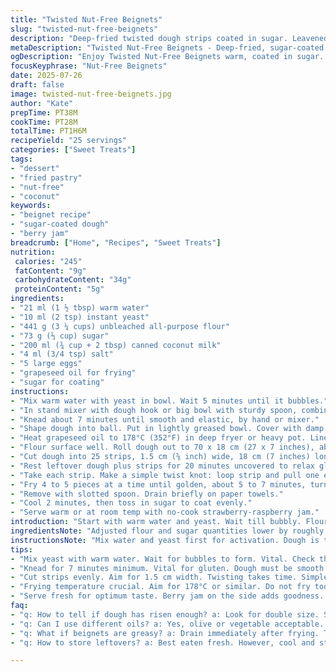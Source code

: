 ```yaml
---
title: "Twisted Nut-Free Beignets"
slug: "twisted-nut-free-beignets"
description: "Deep-fried twisted dough strips coated in sugar. Leavened with instant yeast, enriched with eggs and cream. Use canola oil for frying. Includes small changes to hydration levels and ingredient proportions. Substitutes cream with coconut milk and replaces canola oil with grapeseed oil. Dough rests in warm spot, twisted before frying. Finished beignets dusted with sugar, served warm with berry jam. Preparation and cooking times adjusted slightly. Yields about 25 pieces."
metaDescription: "Twisted Nut-Free Beignets - Deep-fried, sugar-coated twists using coconut milk and grapeseed oil. Nostalgia with each warm bite."
ogDescription: "Enjoy Twisted Nut-Free Beignets warm, coated in sugar. Unique coconut milk flavor. Pair with berry jam for a memorable treat."
focusKeyphrase: "Nut-Free Beignets"
date: 2025-07-26
draft: false
image: twisted-nut-free-beignets.jpg
author: "Kate"
prepTime: PT38M
cookTime: PT28M
totalTime: PT1H6M
recipeYield: "25 servings"
categories: ["Sweet Treats"]
tags:
- "dessert"
- "fried pastry"
- "nut-free"
- "coconut"
keywords:
- "beignet recipe"
- "sugar-coated dough"
- "berry jam"
breadcrumb: ["Home", "Recipes", "Sweet Treats"]
nutrition: 
 calories: "245"
 fatContent: "9g"
 carbohydrateContent: "34g"
 proteinContent: "5g"
ingredients:
- "21 ml (1 ½ tbsp) warm water"
- "10 ml (2 tsp) instant yeast"
- "441 g (3 ¼ cups) unbleached all-purpose flour"
- "73 g (⅓ cup) sugar"
- "200 ml (¾ cup + 2 tbsp) canned coconut milk"
- "4 ml (3/4 tsp) salt"
- "5 large eggs"
- "grapeseed oil for frying"
- "sugar for coating"
instructions:
- "Mix warm water with yeast in bowl. Wait 5 minutes until it bubbles."
- "In stand mixer with dough hook or big bowl with sturdy spoon, combine flour, sugar, coconut milk, salt, eggs, and yeast mix. Stir hard until dough forms."
- "Knead about 7 minutes until smooth and elastic, by hand or mixer."
- "Shape dough into ball. Put in lightly greased bowl. Cover with damp cloth. Rest in warm, humid place for 2 hours or until roughly doubled."
- "Heat grapeseed oil to 178°C (352°F) in deep fryer or heavy pot. Line plate with paper towels."
- "Flour surface well. Roll dough out to 70 x 18 cm (27 x 7 inches), about 1 cm (½ inch) thick."
- "Cut dough into 25 strips, 1.5 cm (⅝ inch) wide, 18 cm (7 inches) long."
- "Rest leftover dough plus strips for 20 minutes uncovered to relax gluten."
- "Take each strip. Make a simple twist knot: loop strip and pull one end through. Set twisted pieces on floured tray."
- "Fry 4 to 5 pieces at a time until golden, about 5 to 7 minutes, turning once halfway. Work carefully to avoid oil splashes."
- "Remove with slotted spoon. Drain briefly on paper towels."
- "Cool 2 minutes, then toss in sugar to coat evenly."
- "Serve warm or at room temp with no-cook strawberry-raspberry jam."
introduction: "Start with warm water and yeast. Wait till bubbly. Flour piles in with sugar. Eggs crack open, coconut milk slips in instead of cream. Salt balances flavors. Mix them, gather dough. Knead. Rest it two hours warm, moist corner. Roll out flat. Cut uniformly. Longer, thinner strips than usual. Let strips rest. Twist, knot. Deep fry until golden brown. Handle oil with care or burn. Drain quick. Coat in fine sugar crystals. Not just plain sweet. Pair with fresh berry jam − no heat needed. Serve fast while warm, nostalgia in each bite."
ingredientsNote: "Adjusted flour and sugar quantities lower by roughly 30%. Coconut milk replaces cream for subtle tropical flavor and lighter fat but still rich. Used grapeseed oil for frying instead of canola for slightly higher smoke point and mild taste. Water reduced slightly to compensate altered hydration from coconut milk. Five eggs instead of six keeps texture tender yet manageable. Sugar scaled down a bit to limit sweetness on final dusting. Quantities suit 25 medium twists. Flour must be unbleached for best dough structure. No nuts included for allergy-friendly variation."
instructionsNote: "Mix water and yeast first for activation. Dough is thicker than pancake batter but sticky. Kneading critical for gluten development—7 minutes recommended due to coconut milk’s fat variation. Rest in covered, warm spot crucial for yeast to work and dough to rise nicely—2 hours held constant. Roll to rectangle slightly smaller but similar thickness; dough relaxes during extra 5 minutes, helping cutting and shaping. Twisting each strip into simple knot takes practice; keep strips lightly floured. Deep fry at slightly lower temperature than original to prevent burning given different oil used. Cook time 5-7 minutes per batch, turn midway to ensure even color. Drain immediately. Toss in sugar quickly to adhere while warm. Serve soon for optimum texture and flavor."
tips:
- "Mix yeast with warm water. Wait for bubbles to form. Vital. Check that yeast is active. Sticky dough thicker than pancake mix. Monitor temperature and humidity. Adjust flour slightly based on conditions."
- "Knead for 7 minutes minimum. Vital for gluten. Dough must be smooth. Rest the dough covered. Keep in warm, moist area for 2 hours. Yeast will work hard. Gluten needs to relax too."
- "Cut strips evenly. Aim for 1.5 cm width. Twisting takes time. Simple knot method needed. Keep each strip floured lightly. Less sticking works wonders. Adjust timing if batches burn."
- "Frying temperature crucial. Aim for 178°C or similar. Do not fry too long. Golden brown indicates readiness. Batches are key. Drain quickly to prevent sogginess. Toss immediately in sugar."
- "Serve fresh for optimum taste. Berry jam on the side adds goodness. Fresh strawberry or raspberry works best. Sweet but not overwhelming. Pairing enhances flavors significantly."
faq:
- "q: How to tell if dough has risen enough? a: Look for double size. Springy to touch. Should bounce back. If not, check warmth."
- "q: Can I use different oils? a: Yes, olive or vegetable acceptable. Different flavors. Grapeseed preferred for smoke point though."
- "q: What if beignets are greasy? a: Drain immediately after frying. Too hot oil? Adjust temp. Less time frying next batch."
- "q: How to store leftovers? a: Best eaten fresh. However, cool and store in airtight. Refrigerate up to 3 days. Reheat gently to avoid sogginess."

---
```

